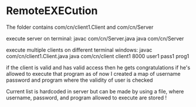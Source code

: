 # RemoteEXECution
The folder contains com/cn/client1.Client and com/cn/Server


execute server on terminal:
javac com/cn/Server.java
java com/cn/Server

execute multiple clients on different terminal windows: 
javac com/cn/client1.Client.java 
java com/cn/client client1 8000 user1 pass1 prog1

if the client is valid and has valid access then he gets congratulations if he's allowed to execute that program
as of now I created a map of username password and program where the validity of user is checked

Current list is hardcoded in server but can be made by using a file, where username, password, and program allowed to execute are stored !
